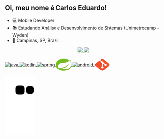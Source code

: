 ## Oi, meu nome é Carlos Eduardo!

- 💻 Mobile Developer
- 📚 Estudando Análise e Desenvolvimento de Sistemas (Unimetrocamp - Wyden)
- 📌 Campinas, SP, Brazil


<div align="center">
  <a href="https://github.com/DevCarlosMobile">
  <img height="180em" src="https://github-readme-stats.vercel.app/api?username=DevCarlosMobile&show_icons=true&theme=dark&include_all_commits=true&count_private=true"/>
  <img height="180em" src="https://github-readme-stats.vercel.app/api/top-langs/?username=DevCarlosMobile&layout=compact&langs_count=7&theme=dark"/>
</div>

  
<div style="display: inline_block"><br>
  <img align="center" alt="java" height="40" width="50" src="https://cdn.jsdelivr.net/gh/devicons/devicon/icons/java/java-original.svg">
  <img align="center" alt="kotlin" height="40" width="50" src="https://cdn.jsdelivr.net/gh/devicons/devicon/icons/kotlin/kotlin-original.svg">
  <img align="center" alt="spring" height="40" width="50" src="https://cdn.jsdelivr.net/gh/devicons/devicon/icons/firebase/firebase-plain.svg">
  <img align="center" alt="spring" height="40" width="50" src="https://raw.githubusercontent.com/devicons/devicon/master/icons/spring/spring-original.svg">
  <!--<img align="center" alt="Gabriel-dart" height="40" width="50" src="https://cdn.jsdelivr.net/gh/devicons/devicon/icons/postgresql/postgresql-original.svg">-->
  <img align="center" alt="android" height="40" width="50" src="https://cdn.jsdelivr.net/gh/devicons/devicon/icons/androidstudio/androidstudio-original.svg">
  <img align="center" alt="Git" height="40" width="50" src="https://raw.githubusercontent.com/devicons/devicon/master/icons/git/git-original.svg">
</div>
  
  ![Snake animation](https://github.com/rafaballerini/rafaballerini/blob/output/github-contribution-grid-snake.svg)
</div>
